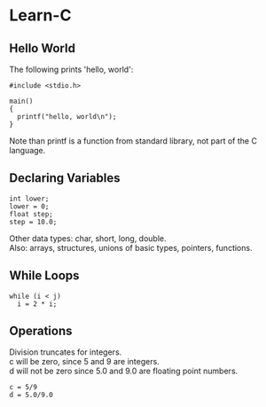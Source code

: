 # Learn-C

## Hello World
The following prints 'hello, world':
```
#include <stdio.h>

main()
{
  printf("hello, world\n");
}
```
Note than printf is a function from standard library, not part of the C language.

## Declaring Variables
```
int lower;
lower = 0;
float step;
step = 10.0;
```
Other data types: char, short, long, double.\
Also: arrays, structures, unions of basic types, pointers, functions.

## While Loops
```
while (i < j)
  i = 2 * i;
```

## Operations
Division truncates for integers.\
c will be zero, since 5 and 9 are integers.\
d will not be zero since 5.0 and 9.0 are floating point numbers.
```
c = 5/9
d = 5.0/9.0
```

##
